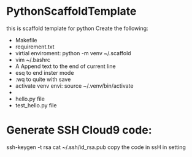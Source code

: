 # PythonScaffoldTemplate
this is scaffold template for python 
 Create the following:
 - Makefile
 - requirement.txt
 - virtial enviroment: python -m venv ~/.scaffold
 - vim ~/.bashrc
 - A Append text to the end of current line
 - esq to end inster mode
 - :wq to quite with save
 - activate venv envi: source ~/.venv/bin/activate
 - 
 - hello.py file
 - test_hello.py file 
 
 # Generate SSH Cloud9 code:
 ssh-keygen -t rsa
 cat ~/.ssh/id_rsa.pub
 copy the code in ssH in setting
